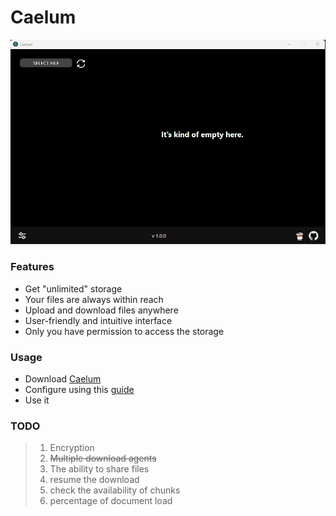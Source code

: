 # Caelum

<img src="https://github.com/Vombit/Caelum/blob/main/images/main_window.jpg?raw=true" width="600">


### Features

- Get "unlimited" storage
- Your files are always within reach
- Upload and download files anywhere
- User-friendly and intuitive interface
- Only you have permission to access the storage

### Usage
- Download [Caelum](https://github.com/Vombit/caelum/releases/latest)
- Configure using this [guide](https://github.com/Vombit/caelum/blob/main/MD/guide.md)
- Use it


### TODO

> 1) Encryption
> 2) ~~Multiple download agents~~
> 3) The ability to share files
> 4) resume the download
> 5) check the availability of chunks
> 6) percentage of document load